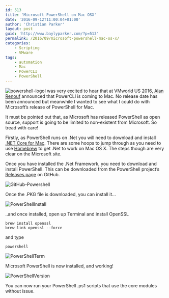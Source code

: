 ```yaml
---
id: 513
title: 'Microsoft PowerShell on Mac OSX'
date: '2016-09-12T11:00:04+01:00'
author: 'Christian Parker'
layout: post
guid: 'http://www.baylyparker.com/?p=513'
permalink: /2016/09/microsoft-powershell-mac-os-x/
categories:
    - Scripting
    - VMware
tags:
    - automation
    - Mac
    - PowerCLI
    - PowerShell
---
```


![powershell-logo](https://i0.wp.com/www.baylyparker.com/wp-content/uploads/2016/09/powershell-logo.png?resize=300%2C203)I was very excited to hear that at VMworld US 2016, [Alan Renouf](https://twitter.com/alanrenouf) announced that PowerCLI is coming to Mac. No release date has been announced but meanwhile I wanted to see what I could do with Microsoft’s release of PowerShell for Mac.

It must be pointed out that, as Microsoft has released PowerShell as open source, support is going to be limited to non-existent from Microsoft. So tread with care!

Firstly, as PowerShell runs on .Net you will need to download and install [.NET Core for Mac](https://www.microsoft.com/net/core). There are some hoops to jump through as you need to use [Homebrew](https://github.com/Homebrew/) to get .Net to work on Mac OS X. The steps though are very clear on the Microsoft site.

Once you have installed the .Net Framework, you need to download and install PowerShell. This can be downloaded from the PowerShell project’s [Releases page](https://github.com/PowerShell/PowerShell/releases/) on GitHub.

![GitHub-Powershell](https://i0.wp.com/www.baylyparker.com/wp-content/uploads/2016/09/Screen-Shot-2016-09-08-at-20.35.55.png?resize=822%2C432)

Once the .PKG file is downloaded, you can install it…

![PowerShellInstall](https://i0.wp.com/www.baylyparker.com/wp-content/uploads/2016/09/PowerShellInstall.png?resize=650%2C300)

..and once installed, open up Terminal and install OpenSSL

```
brew install openssl
brew link openssl --force
```

and type

```
powershell
```

![PowerShellTerm](https://i0.wp.com/www.baylyparker.com/wp-content/uploads/2016/09/Screen-Shot-2016-09-08-at-20.45.06.png?resize=585%2C176)

Microsoft PowerShell is now installed, and working!

![PowerShellVersion](https://i0.wp.com/www.baylyparker.com/wp-content/uploads/2016/09/Screen-Shot-2016-09-08-at-21.13.47.png?resize=571%2C396)

You can now run your PowerShell .ps1 scripts that use the core modules without issue.